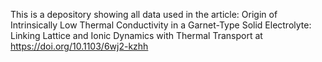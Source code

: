This is a depository showing all data used in the article: Origin of Intrinsically Low Thermal Conductivity in a Garnet-Type Solid Electrolyte: Linking Lattice and Ionic Dynamics with Thermal Transport
at https://doi.org/10.1103/6wj2-kzhh
